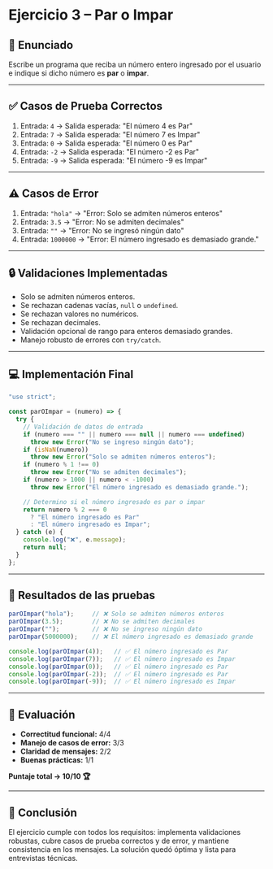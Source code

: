 # Ejercicio 3 – Par o Impar

## 📖 Enunciado
Escribe un programa que reciba un número entero ingresado por el usuario e indique si dicho número es **par** o **impar**.

---

## ✅ Casos de Prueba Correctos
1. Entrada: `4` → Salida esperada: "El número 4 es Par"
2. Entrada: `7` → Salida esperada: "El número 7 es Impar"
3. Entrada: `0` → Salida esperada: "El número 0 es Par"
4. Entrada: `-2` → Salida esperada: "El número -2 es Par"
5. Entrada: `-9` → Salida esperada: "El número -9 es Impar"

---

## ⚠️ Casos de Error
1. Entrada: `"hola"` → "Error: Solo se admiten números enteros"
2. Entrada: `3.5` → "Error: No se admiten decimales"
3. Entrada: `""` → "Error: No se ingresó ningún dato"
4. Entrada: `1000000` → "Error: El número ingresado es demasiado grande."

---

## 🔒 Validaciones Implementadas
- Solo se admiten números enteros.
- Se rechazan cadenas vacías, `null` o `undefined`.
- Se rechazan valores no numéricos.
- Se rechazan decimales.
- Validación opcional de rango para enteros demasiado grandes.
- Manejo robusto de errores con `try/catch`.

---

## 💻 Implementación Final

```javascript
"use strict";

const parOImpar = (numero) => {
  try {
    // Validación de datos de entrada
    if (numero === "" || numero === null || numero === undefined)
      throw new Error("No se ingreso ningún dato");
    if (isNaN(numero))
      throw new Error("Solo se admiten números enteros");
    if (numero % 1 !== 0) 
      throw new Error("No se admiten decimales");
    if (numero > 1000 || numero < -1000)
      throw new Error("El número ingresado es demasiado grande.");

    // Determino si el número ingresado es par o impar
    return numero % 2 === 0
      ? "El número ingresado es Par"
      : "El número ingresado es Impar";
  } catch (e) {
    console.log("❌", e.message);
    return null;
  }
};
```

---

## 🧪 Resultados de las pruebas

```javascript
parOImpar("hola");     // ❌ Solo se admiten números enteros
parOImpar(3.5);        // ❌ No se admiten decimales
parOImpar("");         // ❌ No se ingreso ningún dato
parOImpar(5000000);    // ❌ El número ingresado es demasiado grande

console.log(parOImpar(4));   // ✅ El número ingresado es Par
console.log(parOImpar(7));   // ✅ El número ingresado es Impar
console.log(parOImpar(0));   // ✅ El número ingresado es Par
console.log(parOImpar(-2));  // ✅ El número ingresado es Par
console.log(parOImpar(-9));  // ✅ El número ingresado es Impar
```

---

## 📝 Evaluación
- **Correctitud funcional:** 4/4
- **Manejo de casos de error:** 3/3
- **Claridad de mensajes:** 2/2
- **Buenas prácticas:** 1/1

**Puntaje total → 10/10 🏆**

---

## 📌 Conclusión
El ejercicio cumple con todos los requisitos: implementa validaciones robustas, cubre casos de prueba correctos y de error, y mantiene consistencia en los mensajes. La solución quedó óptima y lista para entrevistas técnicas.
